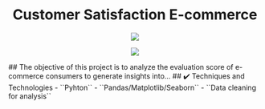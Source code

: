 <h1 align="center"> Customer Satisfaction E-commerce</h1>
<p align="center"><img src="avaliacaopesquisa.png"></p>
<p align="center">
<img src="http://img.shields.io/static/v1?label=STATUS&message=Finished&color=GREEN&style=for-the-badge"/>
</p>
## The objective of this project is to analyze the evaluation score of e-commerce consumers to generate insights into...
## ✔️ Techniques and Technologies
- ``Pyhton``
- ``Pandas/Matplotlib/Seaborn``
- ``Data cleaning for analysis``

